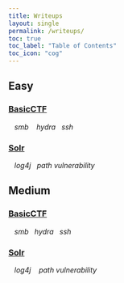```yaml
---
title: Writeups
layout: single
permalink: /writeups/
toc: true
toc_label: "Table of Contents"
toc_icon: "cog"
---
```


## Easy
### [BasicCTF][BasicCTF]       
&nbsp;&nbsp;&nbsp;_smb_ &nbsp;&nbsp;&nbsp;_hydra_&nbsp;&nbsp;&nbsp;_ssh_
### [Solr][Solr]
&nbsp;&nbsp;&nbsp;_log4j_&nbsp;&nbsp;&nbsp;_path vulnerability_


[BasicCTF]: https://gabrielsestieri.github.io/writeups/basicctf/2021/12/22/basicctf.html
[Solr]: https://gabrielsestieri.github.io/writeups/solr/2021/12/22/solr.markdown

## Medium
### [BasicCTF][BasicCTF]       
&nbsp;&nbsp;&nbsp;_smb_&nbsp;&nbsp;&nbsp;_hydra_&nbsp;&nbsp;&nbsp;_ssh_
### [Solr][Solr]
&nbsp;&nbsp;&nbsp;_log4j_ &nbsp;&nbsp;&nbsp;_path vulnerability_
